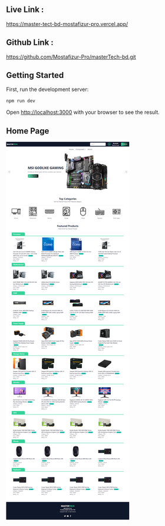 ## Live Link :

https://master-tect-bd-mostafizur-pro.vercel.app/

## Github Link :

https://github.com/Mostafizur-Pro/masterTech-bd.git

## Getting Started

First, run the development server:

```bash
npm run dev

```

Open [http://localhost:3000](http://localhost:3000) with your browser to see the result.

## Home Page

<img src="./src/assets/projectImage/project.png" alt="Alt text" title="Optional title">
